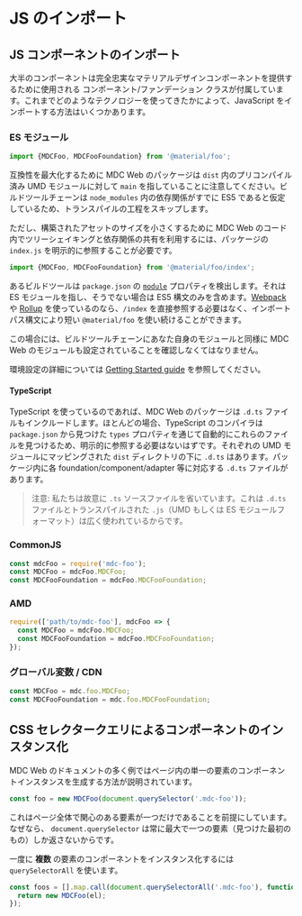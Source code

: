 <!--docs:
title: "Importing JS Components"
navTitle: "Importing JS Components"
layout: landing
section: docs
path: /docs/importing-js/
-->

# JS のインポート

## JS コンポーネントのインポート

大半のコンポーネントは完全忠実なマテリアルデザインコンポーネントを提供するために使用される コンポーネント/ファンデーション クラスが付属しています。これまでどのようなテクノロジーを使ってきたかによって、JavaScript をインポートする方法はいくつかあります。

### ES モジュール

```js
import {MDCFoo, MDCFooFoundation} from '@material/foo';
```

互換性を最大化するために MDC Web のパッケージは `dist` 内のプリコンパイル済み UMD モジュールに対して `main` を指していることに注意してください。ビルドツールチェーンは `node_modules` 内の依存関係がすでに ES5 であると仮定しているため、トランスパイルの工程をスキップします。

ただし、構築されたアセットのサイズを小さくするために MDC Web のコード内でツリーシェイキングと依存関係の共有を利用するには、パッケージの `index.js` を明示的に参照することが必要です。

```js
import {MDCFoo, MDCFooFoundation} from '@material/foo/index';
```

あるビルドツールは `package.json` の [`module`](https://github.com/rollup/rollup/wiki/pkg.module) プロパティを検出します。それは ES モジュールを指し、そうでない場合は ES5 構文のみを含めます。[Webpack](https://webpack.js.org/) や [Rollup](https://rollupjs.org/guide/en) を使っているのなら、`/index` を直接参照する必要はなく、インポートパス構文により短い `@material/foo` を使い続けることができます。

この場合には、ビルドツールチェーンにあなた自身のモジュールと同様に MDC Web のモジュールも設定されていることを確認しなくてはなりません。

環境設定の詳細については [Getting Started guide](getting-started.md) を参照してください。

#### TypeScript

TypeScript を使っているのであれば、MDC Web のパッケージは `.d.ts` ファイルもインクルードします。ほとんどの場合、TypeScript のコンパイラは `package.json` から見つけた `types` プロパティを通じて自動的にこれらのファイルを見つけるため、明示的に参照する必要はないはずです。それぞれの UMD モジュールにマッピングされた `dist` ディレクトリの下に `.d.ts` はあります。パッケージ内に各 foundation/component/adapter 等に対応する `.d.ts` ファイルがあります。

> 注意: 私たちは故意に `.ts` ソースファイルを省いています。これは `.d.ts` ファイルとトランスパイルされた `.js`（UMD もしくは ES モジュールフォーマット）は広く使われているからです。

### CommonJS

```js
const mdcFoo = require('mdc-foo');
const MDCFoo = mdcFoo.MDCFoo;
const MDCFooFoundation = mdcFoo.MDCFooFoundation;
```

### AMD

```js
require(['path/to/mdc-foo'], mdcFoo => {
  const MDCFoo = mdcFoo.MDCFoo;
  const MDCFooFoundation = mdcFoo.MDCFooFoundation;
});
```

### グローバル変数 / CDN

```js
const MDCFoo = mdc.foo.MDCFoo;
const MDCFooFoundation = mdc.foo.MDCFooFoundation;
```

## CSS セレクタークエリによるコンポーネントのインスタンス化

MDC Web のドキュメントの多く例ではページ内の単一の要素のコンポーネントインスタンスを生成する方法が説明されています。

```js
const foo = new MDCFoo(document.querySelector('.mdc-foo'));
```

これはページ全体で関心のある要素が一つだけであることを前提にしています。なぜなら、 `document.querySelector` は常に最大で一つの要素（見つけた最初のもの）しか返さないからです。

一度に **複数** の要素のコンポーネントをインスタンス化するには `querySelectorAll` を使います。

```js
const foos = [].map.call(document.querySelectorAll('.mdc-foo'), function(el) {
  return new MDCFoo(el);
});
```
